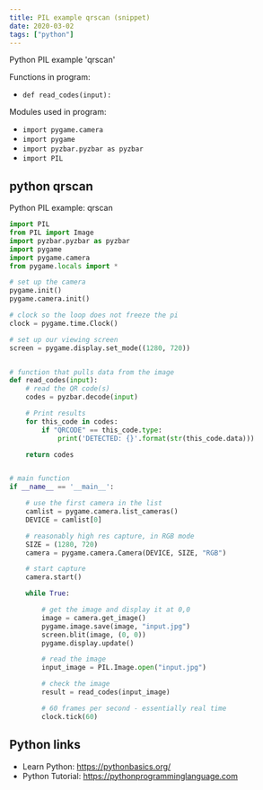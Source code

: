 ```yaml
---
title: PIL example qrscan (snippet)
date: 2020-03-02
tags: ["python"]
---
```

Python PIL example 'qrscan'

Functions in program: 
* `def read_codes(input):`

Modules used in program: 
* `import pygame.camera`
* `import pygame`
* `import pyzbar.pyzbar as pyzbar`
* `import PIL`

## python qrscan

Python PIL example: qrscan

```python
import PIL
from PIL import Image
import pyzbar.pyzbar as pyzbar
import pygame
import pygame.camera
from pygame.locals import *

# set up the camera
pygame.init()
pygame.camera.init()

# clock so the loop does not freeze the pi
clock = pygame.time.Clock()

# set up our viewing screen
screen = pygame.display.set_mode((1280, 720))


# function that pulls data from the image
def read_codes(input):
    # read the QR code(s)
    codes = pyzbar.decode(input)

    # Print results
    for this_code in codes:
        if "QRCODE" == this_code.type:
            print('DETECTED: {}'.format(str(this_code.data)))

    return codes


# main function
if __name__ == '__main__':

    # use the first camera in the list
    camlist = pygame.camera.list_cameras()
    DEVICE = camlist[0]

    # reasonably high res capture, in RGB mode
    SIZE = (1280, 720)
    camera = pygame.camera.Camera(DEVICE, SIZE, "RGB")

    # start capture
    camera.start()

    while True:

        # get the image and display it at 0,0
        image = camera.get_image()
        pygame.image.save(image, "input.jpg")
        screen.blit(image, (0, 0))
        pygame.display.update()

        # read the image
        input_image = PIL.Image.open("input.jpg")

        # check the image
        result = read_codes(input_image)

        # 60 frames per second - essentially real time
        clock.tick(60)


```

## Python links

- Learn Python: https://pythonbasics.org/
- Python Tutorial: https://pythonprogramminglanguage.com
